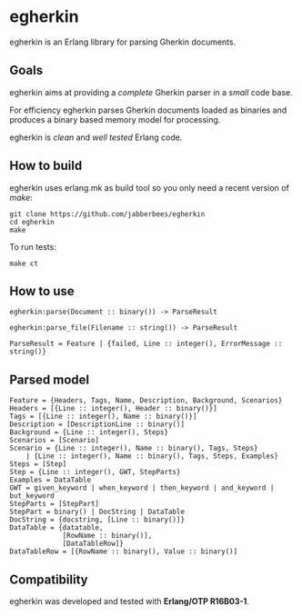 # egherkin
egherkin is an Erlang library for parsing Gherkin documents.

## Goals
egherkin aims at providing a *complete* Gherkin parser in a *small* code base.

For efficiency egherkin parses Gherkin documents loaded as binaries and produces a binary based memory model for processing.
  
egherkin is *clean* and *well tested* Erlang code.

## How to build
egherkin uses erlang.mk as build tool so you only need a recent version of *make*:

    git clone https://github.com/jabberbees/egherkin
    cd egherkin
    make

To run tests:

    make ct

## How to use

    egherkin:parse(Document :: binary()) -> ParseResult

    egherkin:parse_file(Filename :: string()) -> ParseResult

    ParseResult = Feature | {failed, Line :: integer(), ErrorMessage :: string()}

## Parsed model

    Feature = {Headers, Tags, Name, Description, Background, Scenarios}
    Headers = [{Line :: integer(), Header :: binary()}]
    Tags = [{Line :: integer(), Name :: binary()}]
    Description = [DescriptionLine :: binary()]
    Background = {Line :: integer(), Steps}
    Scenarios = [Scenario]
    Scenario = {Line :: integer(), Name :: binary(), Tags, Steps}
        | {Line :: integer(), Name :: binary(), Tags, Steps, Examples}
    Steps = [Step]
    Step = {Line :: integer(), GWT, StepParts}
    Examples = DataTable
    GWT = given_keyword | when_keyword | then_keyword | and_keyword | but_keyword
    StepParts = [StepPart]
    StepPart = binary() | DocString | DataTable
    DocString = {docstring, [Line :: binary()]}
    DataTable = {datatable,
                 [RowName :: binary()],
                 [DataTableRow]}
    DataTableRow = [{RowName :: binary(), Value :: binary()]

## Compatibility
egherkin was developed and tested with **Erlang/OTP R16B03-1**.
